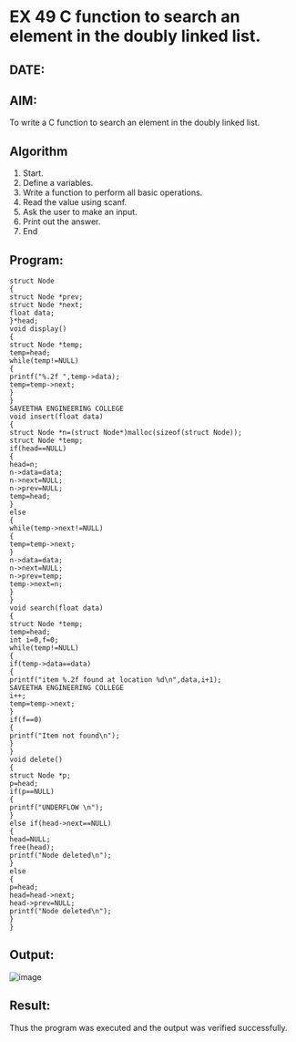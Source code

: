 # EX 49 C function to search an element in the doubly linked list.
## DATE:
## AIM:
To write a C function to search an element in the doubly linked list.

## Algorithm
1. Start.
2. Define a variables.
3. Write a function to perform all basic operations.
4. Read the value using scanf.
5. Ask the user to make an input.
6. Print out the answer.
7. End   

## Program:
```
struct Node
{
struct Node *prev; 
struct Node *next; 
float data;
}*head;
void display()
{
struct Node *temp; 
temp=head;
while(temp!=NULL)
{
printf("%.2f ",temp->data); 
temp=temp->next;
}
}
SAVEETHA ENGINEERING COLLEGE
void insert(float data)
{
struct Node *n=(struct Node*)malloc(sizeof(struct Node)); 
struct Node *temp;
if(head==NULL)
{
head=n;
n->data=data;
n->next=NULL;
n->prev=NULL; 
temp=head;
}
else
{
while(temp->next!=NULL)
{
temp=temp->next;
}
n->data=data;
n->next=NULL; 
n->prev=temp; 
temp->next=n;
}
}
void search(float data)
{
struct Node *temp; 
temp=head;
int i=0,f=0;
while(temp!=NULL)
{
if(temp->data==data)
{
printf("item %.2f found at location %d\n",data,i+1); 
SAVEETHA ENGINEERING COLLEGE
i++;
temp=temp->next;
}
if(f==0)
{
printf("Item not found\n");
}
}
void delete()
{
struct Node *p;
p=head; 
if(p==NULL)
{
printf("UNDERFLOW \n");
}
else if(head->next==NULL)
{
head=NULL; 
free(head);
printf("Node deleted\n");
}
else
{
p=head; 
head=head->next;
head->prev=NULL; 
printf("Node deleted\n");
}
}
```

## Output:

![image](https://github.com/user-attachments/assets/614f33f2-6b5a-4421-a44b-3cb36c8929d2)


## Result:
Thus the program was executed and the output was verified successfully.
